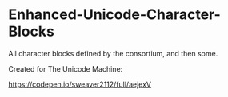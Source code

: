 # Enhanced-Unicode-Character-Blocks
All character blocks defined by the consortium, and then some.

Created for The Unicode Machine:

https://codepen.io/sweaver2112/full/aejexV
